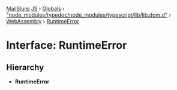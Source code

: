 [MailSlurp JS](../README.md) › [Globals](../globals.md) › ["node_modules/typedoc/node_modules/typescript/lib/lib.dom.d"](../modules/_node_modules_typedoc_node_modules_typescript_lib_lib_dom_d_.md) › [WebAssembly](../modules/_node_modules_typedoc_node_modules_typescript_lib_lib_dom_d_.webassembly.md) › [RuntimeError](_node_modules_typedoc_node_modules_typescript_lib_lib_dom_d_.webassembly.runtimeerror.md)

# Interface: RuntimeError

## Hierarchy

* **RuntimeError**
